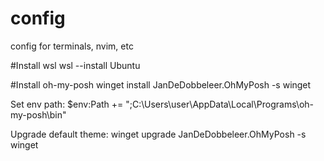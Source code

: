 # config
config for terminals, nvim, etc

#Install wsl
wsl --install Ubuntu

#Install oh-my-posh
winget install JanDeDobbeleer.OhMyPosh -s winget

Set env path:
$env:Path += ";C:\Users\user\AppData\Local\Programs\oh-my-posh\bin"

Upgrade default theme:
winget upgrade JanDeDobbeleer.OhMyPosh -s winget
